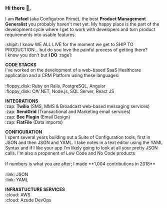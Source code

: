 ### Hi there 👋,
I am **Rafael** (aka Configutron Prime), the best **Product Management Generalist** you probably haven't met yet. My happy place is the part of the development cycle where I get to work with developers and turn product requirements into usable features.

:shipit: I know WE ALL LIVE for the moment we get to SHIP TO PRODUCTION... but do you love the painful process of getting there?</br> 
I know you don't but **I DO** :rage1:

<p>
<b>CODE STACKS</b></br>
I've worked on the development of a web-based SaaS Healthcare application and a CRM Platform using these languages:</br>
</br>
:floppy_disk: Ruby on Rails, PostgreSQL, Angular</br>
:floppy_disk: C#/.NET, Node.js, SQL Server, React JS</br>
</p>

<p>
<b>INTEGRATIONS</b></br>
:zap: <b>Twilio</b> (SMS, MMS & Broadcast web-based messaging services)</br>
:zap: <b>SendGrid</b> (Transactional and Marketing email services)</br>
:zap: <b>Bee Plugin</b> (Email Design)</br>
:zap: <b>FlatFile</b> (Data imports)</br>
</p>

<p>
<b>CONFIGURATION</b></br>
I spent several years building out a Suite of Configuration tools, first in JSON and then JSON and YAML. I take notes in a text editor using the YAML Syntax and if I like your app I'm likely going to look at all your pretty JSON calls. I'm also a proponent of Low Code and No Code products</br>
</br>
If numbers is what you are after; I made **1,004 contributions in 2018**</br>
</br>
:link: JSON</br>
:link: YAML</br>
</p>
<p>
<b>INFRASTUCTURE SERVICES</b></br>
:cloud: AWS</br>
:cloud: Azude DevOps</br>
</p>


<!--
**rafabkny/rafabkny** is a ✨ _special_ ✨ repository because its `README.md` (this file) appears on your GitHub profile.

Here are some ideas to get you started:

- 🔭 I’m currently working on ...
- 🌱 I’m currently learning ...
- 👯 I’m looking to collaborate on ...
- 🤔 I’m looking for help with ...
- 💬 Ask me about ...
- 📫 How to reach me: ...
- 😄 Pronouns: ...
- ⚡ Fun fact: ...
-->
